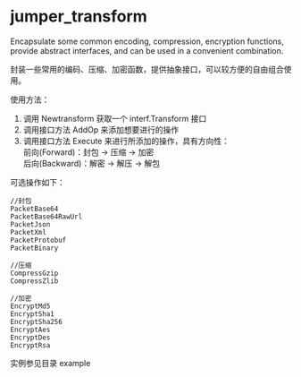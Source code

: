 # jumper_transform
Encapsulate some common encoding, compression, encryption functions, provide abstract interfaces, and can be used in a convenient combination. 

封装一些常用的编码、压缩、加密函数，提供抽象接口，可以较方便的自由组合使用。

使用方法：
1. 调用 Newtransform 获取一个 interf.Transform 接口
2. 调用接口方法 AddOp 来添加想要进行的操作
3. 调用接口方法 Execute 来进行所添加的操作，具有方向性：\
   前向(Forward)：封包 -> 压缩 -> 加密\
   后向(Backward)：解密 -> 解压 -> 解包

可选操作如下：

    //封包
   	PacketBase64
   	PacketBase64RawUrl
   	PacketJson
   	PacketXml
   	PacketProtobuf
   	PacketBinary
   
   	//压缩
   	CompressGzip
   	CompressZlib
   
   	//加密
   	EncryptMd5
   	EncryptSha1
   	EncryptSha256
   	EncryptAes
   	EncryptDes
   	EncryptRsa

实例参见目录 example
   